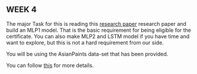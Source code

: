 ## WEEK 4
The major Task for this is reading this [research paper](ttps://github.com/gouri-22/WiDS-Options-Pricing/blob/main/Week%204%20content/Option%20Pricing%20with%20deep%20Learning.pdf) research paper and build an MLP1 model. That is the basic requirement for being eligible for the certificate. You can also make MLP2 and LSTM model if you have time and want to explore, but this is not a hard requirement from our side.

You will be using the AsianPaints data-set that has been provided.

You can follow [this](https://github.com/ycm/cs230-proj) for more details.
